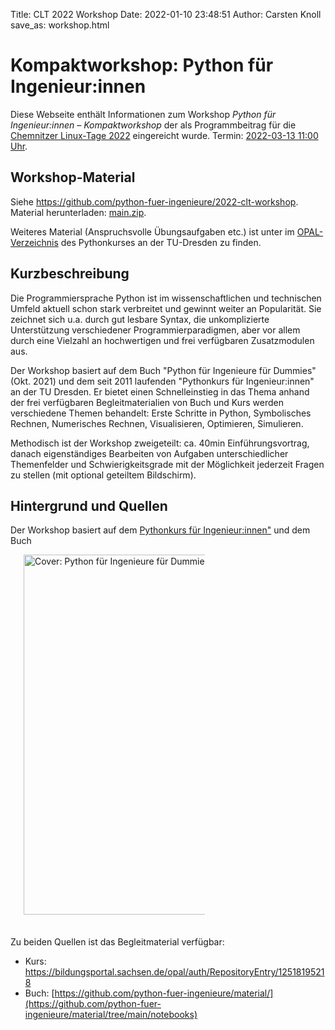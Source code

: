 Title: CLT 2022 Workshop
Date: 2022-01-10 23:48:51
Author: Carsten Knoll
save_as: workshop.html

# Kompaktworkshop: Python für Ingenieur:innen



Diese Webseite enthält Informationen zum Workshop *Python für Ingenieur:innen – Kompaktworkshop* der als Programmbeitrag für die [Chemnitzer Linux-Tage 2022](https://chemnitzer.linux-tage.de/2022/) eingereicht wurde. Termin: [2022-03-13 11:00 Uhr](https://chemnitzer.linux-tage.de/2022/de/programm/beitrag/209).


## Workshop-Material


Siehe <https://github.com/python-fuer-ingenieure/2022-clt-workshop>. Material herunterladen: [main.zip](https://github.com/python-fuer-ingenieure/2022-clt-workshop/archive/refs/heads/main.zip).


Weiteres Material (Anspruchsvolle Übungsaufgaben etc.) ist unter im [OPAL-Verzeichnis](https://bildungsportal.sachsen.de/opal/auth/RepositoryEntry/12518195218/CourseNode/94506982489539) des Pythonkurses an der TU-Dresden zu finden.


## Kurzbeschreibung

Die Programmiersprache Python ist im wissenschaftlichen und technischen Umfeld aktuell schon stark verbreitet und gewinnt weiter an Popularität. Sie zeichnet sich u.a. durch gut lesbare Syntax, die unkomplizierte  Unterstützung verschiedener Programmierparadigmen, aber vor allem durch eine Vielzahl an hochwertigen und frei verfügbaren Zusatzmodulen aus.

Der Workshop basiert auf dem Buch "Python für Ingenieure für Dummies" (Okt. 2021)  und dem seit 2011 laufenden "Pythonkurs für Ingenieur:innen" an der TU Dresden. Er bietet einen Schnelleinstieg in das Thema anhand der frei verfügbaren Begleitmaterialien von Buch und Kurs werden verschiedene Themen behandelt: Erste Schritte in Python, Symbolisches Rechnen, Numerisches Rechnen, Visualisieren, Optimieren, Simulieren.

Methodisch ist der Workshop zweigeteilt: ca. 40min Einführungsvortrag, danach eigenständiges Bearbeiten von Aufgaben unterschiedlicher Themenfelder und Schwierigkeitsgrade mit der Möglichkeit jederzeit Fragen zu stellen (mit optional geteiltem Bildschirm).


## Hintergrund und Quellen

Der Workshop basiert auf dem [Pythonkurs für Ingenieur:innen"](https://tu-dresden.de/pythonkurs) und dem Buch


<a href="https://python-fuer-ingenieure.de"><img src="img/cover_book.png" title="Python für Ingenieure für Dummies" alt="Cover: Python für Ingenieure für Dummies"  style="width:60vw; max-width:290px; margin-left:1.5em; margin-bottom:1.5em; margin-right:.5em;" /></a>


Zu beiden Quellen ist das Begleitmaterial verfügbar:

- Kurs: <https://bildungsportal.sachsen.de/opal/auth/RepositoryEntry/12518195218>
- Buch: [https://github.com/python-fuer-ingenieure/material/](https://github.com/python-fuer-ingenieure/material/tree/main/notebooks)
